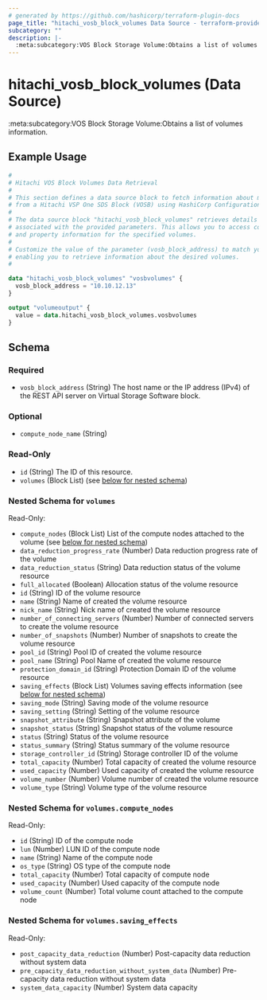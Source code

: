 ```yaml
---
# generated by https://github.com/hashicorp/terraform-plugin-docs
page_title: "hitachi_vosb_block_volumes Data Source - terraform-provider-hitachi"
subcategory: ""
description: |-
  :meta:subcategory:VOS Block Storage Volume:Obtains a list of volumes information.
---
```


# hitachi_vosb_block_volumes (Data Source)

:meta:subcategory:VOS Block Storage Volume:Obtains a list of volumes information.

## Example Usage

```terraform
#
# Hitachi VOS Block Volumes Data Retrieval
#
# This section defines a data source block to fetch information about multiple volumes
# from a Hitachi VSP One SDS Block (VOSB) using HashiCorp Configuration Language (HCL).
#
# The data source block "hitachi_vosb_block_volumes" retrieves details about volumes
# associated with the provided parameters. This allows you to access configuration
# and property information for the specified volumes.
#
# Customize the value of the parameter (vosb_block_address) to match your environment,
# enabling you to retrieve information about the desired volumes.
#

data "hitachi_vosb_block_volumes" "vosbvolumes" {
  vosb_block_address = "10.10.12.13"
}

output "volumeoutput" {
  value = data.hitachi_vosb_block_volumes.vosbvolumes
}
```

<!-- schema generated by tfplugindocs -->
## Schema

### Required

- `vosb_block_address` (String) The host name or the IP address (IPv4) of the REST API server on Virtual Storage Software block.

### Optional

- `compute_node_name` (String)

### Read-Only

- `id` (String) The ID of this resource.
- `volumes` (Block List) (see [below for nested schema](#nestedblock--volumes))

<a id="nestedblock--volumes"></a>
### Nested Schema for `volumes`

Read-Only:

- `compute_nodes` (Block List) List of the compute nodes attached to the volume (see [below for nested schema](#nestedblock--volumes--compute_nodes))
- `data_reduction_progress_rate` (Number) Data reduction progress rate of the volume
- `data_reduction_status` (String) Data reduction status of the volume resource
- `full_allocated` (Boolean) Allocation status of the volume resource
- `id` (String) ID of the volume resource
- `name` (String) Name of created the volume resource
- `nick_name` (String) Nick name of created the volume resource
- `number_of_connecting_servers` (Number) Number of connected servers to create the volume resource
- `number_of_snapshots` (Number) Number of snapshots to create the volume resource
- `pool_id` (String) Pool ID of created the volume resource
- `pool_name` (String) Pool Name of created the volume resource
- `protection_domain_id` (String) Protection Domain ID of the volume resource
- `saving_effects` (Block List) Volumes saving effects information (see [below for nested schema](#nestedblock--volumes--saving_effects))
- `saving_mode` (String) Saving mode of the volume resource
- `saving_setting` (String) Setting of the volume resource
- `snapshot_attribute` (String) Snapshot attribute of the volume
- `snapshot_status` (String) Snapshot status of the volume resource
- `status` (String) Status of the volume resource
- `status_summary` (String) Status summary of the volume resource
- `storage_controller_id` (String) Storage controller ID of the volume
- `total_capacity` (Number) Total capacity of created the volume resource
- `used_capacity` (Number) Used capacity of created the volume resource
- `volume_number` (Number) Volume number of created the volume resource
- `volume_type` (String) Volume type of the volume resource

<a id="nestedblock--volumes--compute_nodes"></a>
### Nested Schema for `volumes.compute_nodes`

Read-Only:

- `id` (String) ID of the compute node
- `lun` (Number) LUN ID of the compute node
- `name` (String) Name of the compute node
- `os_type` (String) OS type of the compute node
- `total_capacity` (Number) Total capacity of compute node
- `used_capacity` (Number) Used capacity of the compute node
- `volume_count` (Number) Total volume count attached to the compute node


<a id="nestedblock--volumes--saving_effects"></a>
### Nested Schema for `volumes.saving_effects`

Read-Only:

- `post_capacity_data_reduction` (Number) Post-capacity data reduction without system data
- `pre_capacity_data_reduction_without_system_data` (Number) Pre-capacity data reduction without system data
- `system_data_capacity` (Number) System data capacity
